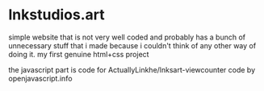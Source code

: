 # lnkstudios.art

simple website that is not very well coded and probably has a bunch of unnecessary stuff that i made because i couldn't think of any other way of doing it.
my first genuine html+css project

the javascript part is code for ActuallyLinkhe/lnksart-viewcounter
code by openjavascript.info
